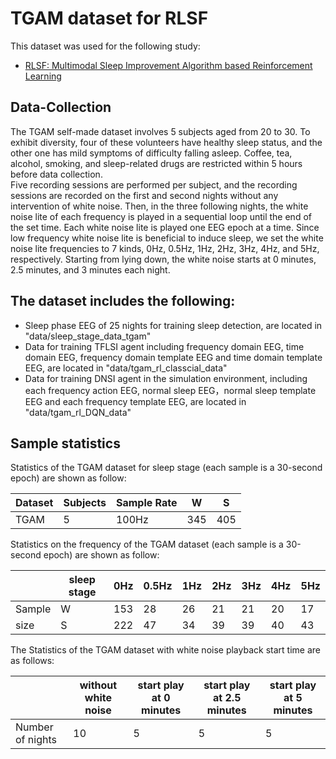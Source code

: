 # TGAM dataset for RLSF
This dataset was used for the following study:
- [RLSF: Multimodal Sleep Improvement Algorithm based Reinforcement Learning](https://github.com/TerryZAG/RLSF)

## Data-Collection
The TGAM self-made dataset involves 5 subjects aged from 20 to 30. To exhibit diversity, four of these volunteers have healthy sleep status, and the other one has mild symptoms of difficulty falling asleep. Coffee, tea, alcohol, smoking, and sleep-related drugs are restricted within 5 hours before data collection.  
Five recording sessions are performed per subject, and the recording sessions are recorded on the first and second nights without any intervention of white noise. Then, in the three following nights, the white noise lite of each frequency is played in a sequential loop until the end of the set time. Each white noise lite is played one EEG epoch at a time. Since low frequency white noise lite is beneficial to induce sleep, we set  the white noise lite frequencies to 7 kinds, 0Hz, 0.5Hz, 1Hz, 2Hz, 3Hz, 4Hz, and 5Hz, respectively. Starting from lying down, the white noise starts at 0 minutes, 2.5 minutes, and 3 minutes each night.  

## The dataset includes the following:

- Sleep phase EEG of 25 nights for training sleep detection, are located in "data/sleep_stage_data_tgam"
- Data for training TFLSI agent including frequency domain EEG, time domain EEG, frequency domain template EEG and time domain template EEG, are located in "data/tgam_rl_classcial_data"
- Data for training DNSI agent in the simulation environment, including each frequency action EEG, normal sleep EEG，normal sleep template EEG and each frequency template EEG, are located in "data/tgam_rl_DQN_data"

## Sample statistics
Statistics of the TGAM dataset for sleep stage (each sample is a 30-second epoch) are shown as follow:

| Dataset | Subjects | Sample Rate | W | S |
|  ----   |   ----   |     ----    |---|---|
|  TGAM   |     5    |    100Hz    |345|405|

Statistics on the frequency of the TGAM dataset (each sample is a 30-second epoch) are shown as follow:

|           | sleep stage | 0Hz | 0.5Hz | 1Hz | 2Hz | 3Hz | 4Hz | 5Hz |
|  ---      | ----------- | --- | ----- | --- | --- | --- | --- | --- |
|Sample     |      W      | 153 |   28  | 26  | 21  | 21  | 20  | 17  |
|size       |      S      | 222 |   47  | 34  | 39  | 39  | 40  | 43  |

The Statistics of the TGAM dataset with white noise playback start time are as follows:

|                    |  without white noise |  start play at 0 minutes |  start play at 2.5 minutes | start play at 5 minutes |
| ------------------ | --- | --- | --- | --- |
| Number of nights   | 10  |  5  |   5 |   5 |
